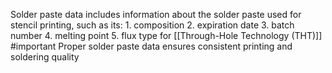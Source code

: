 Solder paste data includes information about the solder paste used for stencil printing, such as its:
	1. composition
	2. expiration date
	3. batch number
	4. melting point
	5. flux type for [[Through-Hole Technology (THT)]]
	#important Proper solder paste data ensures consistent printing and soldering quality